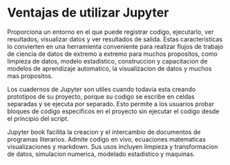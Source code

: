 # Ventajas de utilizar Jupyter
Proporciona un entorno en el que puede registrar codigo, ejecutarlo, ver resultados, visualizar datos y ver resultados de salida. Estas caracteristicas lo convierten en una herramienta conveniente para realizar flujos de trabajo de ciencia de datos de extremo a extremo para muchos propositos, como limpieza de datos, modelo estadistico, construccion y capacitacion de modelos de aprendizaje automatico, la visualizacion de datos y muchos mas propositos.

Los cuadernos de Jupyter son utiles cuando todavia esta creando prototipos de su proyecto, porque su codigo se escribe en celdas separadas y se ejecuta por separado. Esto permite a los usuarios probar bloques de codigo especificos en el proyecto sin ejecutar el codigo desde el principio del script.

Jupyter book facilita la creacion y el intercambio de documentos de programas literarios. Admite codigo en vivo, ecuaciones matematicas visualizaciones y markdown. Sus usos incluyen limpieza y transformacion de datos, simulacion numerica, modelado estadistico y maquinas.
